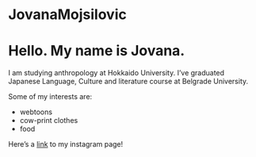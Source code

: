 # JovanaMojsilovic



# Hello. My name is Jovana.

I am studying anthropology at Hokkaido University.
I’ve graduated Japanese Language, Culture and literature course at Belgrade University.

Some of my interests are: 
- webtoons
- cow-print clothes 
- food

Here’s a [link](https://www.instagram.com/m_jovana276/) to my instagram page!
